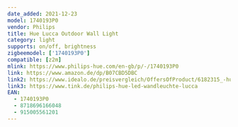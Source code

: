 ```yaml
---
date_added: 2021-12-23
model: 1740193P0
vendor: Philips
title: Hue Lucca Outdoor Wall Light
category: light
supports: on/off, brightness
zigbeemodel: ['1740193P0']
compatible: [z2m]
mlink: https://www.philips-hue.com/en-gb/p/-/1740193P0
link: https://www.amazon.de/dp/B07CBD5DBC
link2: https://www.idealo.de/preisvergleich/OffersOfProduct/6182315_-hue-lucca-1740193p0-philips.html
link3: https://www.tink.de/philips-hue-led-wandleuchte-lucca
EAN: 
  - 1740193P0
  - 8718696166048
  - 915005561201
---
```


